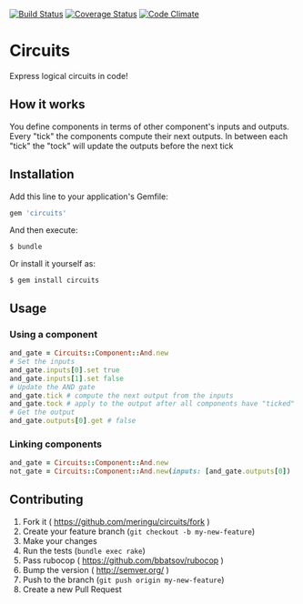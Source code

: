 [![Build Status](https://travis-ci.org/meringu/circuits.svg?branch=master)](https://travis-ci.org/meringu/circuits)
[![Coverage Status](https://coveralls.io/repos/meringu/circuits/badge.svg?branch=master&service=github)](https://coveralls.io/github/meringu/circuits?branch=master)
[![Code Climate](https://codeclimate.com/github/meringu/circuits/badges/gpa.svg)](https://codeclimate.com/github/meringu/circuits)

# Circuits

Express logical circuits in code!

## How it works

You define components in terms of other component's inputs and outputs. Every
"tick" the components compute their next outputs. In between each "tick" the
"tock" will update the outputs before the next tick

## Installation

Add this line to your application's Gemfile:

```ruby
gem 'circuits'
```

And then execute:

    $ bundle

Or install it yourself as:

    $ gem install circuits

## Usage

### Using a component

```ruby
and_gate = Circuits::Component::And.new
# Set the inputs
and_gate.inputs[0].set true
and_gate.inputs[1].set false
# Update the AND gate
and_gate.tick # compute the next output from the inputs
and_gate.tock # apply to the output after all components have "ticked"
# Get the output
and_gate.outputs[0].get # false
```

### Linking components

```ruby
and_gate = Circuits::Component::And.new
not_gate = Circuits::Component::And.new(inputs: [and_gate.outputs[0])
```

## Contributing

1. Fork it ( https://github.com/meringu/circuits/fork )
2. Create your feature branch (`git checkout -b my-new-feature`)
3. Make your changes
4. Run the tests (`bundle exec rake`)
5. Pass rubocop ( https://github.com/bbatsov/rubocop )
4. Bump the version ( http://semver.org/ )
5. Push to the branch (`git push origin my-new-feature`)
6. Create a new Pull Request
